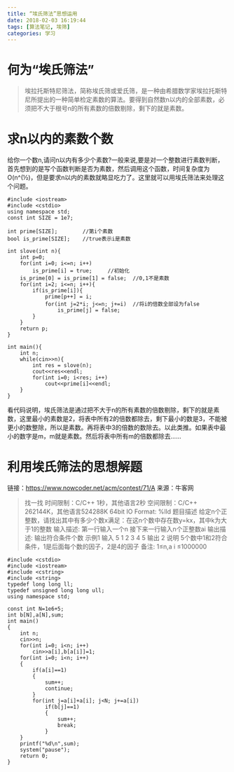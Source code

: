 ```yaml
---
title: “埃氏筛法”思想运用
date: 2018-02-03 16:19:44
tags: [算法笔记, 埃筛]
categories: 学习
---
```


# 何为“埃氏筛法”

> 埃拉托斯特尼筛法，简称埃氏筛或爱氏筛，是一种由希腊数学家埃拉托斯特尼所提出的一种简单检定素数的算法。要得到自然数n以内的全部素数，必须把不大于根号n的所有素数的倍数剔除，剩下的就是素数。


# 求n以内的素数个数
给你一个数n,请问n以内有多少个素数?一般来说,要是对一个整数进行素数判断，首先想到的是写个函数判断是否为素数，然后调用这个函数，时间复杂度为O(n^(½)，但是要求n以内的素数就略显吃力了。这里就可以用埃氏筛法来处理这个问题。

```
#include <iostream>
#include <cstdio>
using namespace std;
const int SIZE = 1e7;

int prime[SIZE];		//第i个素数
bool is_prime[SIZE];	//true表示i是素数

int slove(int n){
	int p=0;
	for(int i=0; i<=n; i++)
		is_prime[i] = true;		//初始化
	is_prime[0] = is_prime[1] = false;	//0,1不是素数
	for(int i=2; i<=n; i++){
		if(is_prime[i]){
			prime[p++] = i;
			for(int j=2*i; j<=n; j+=i)  //将i的倍数全部设为false
				is_prime[j] = false;
		}
	}
	return p;
}

int main(){
	int n;
	while(cin>>n){
		int res = slove(n);
		cout<<res<<endl;
		for(int i=0; i<res; i++)
			cout<<prime[i]<<endl;
	}
}
```
看代码说明，埃氏筛法是通过把不大于n的所有素数的倍数剔除，剩下的就是素数，这里最小的素数是2，将表中所有2的倍数都除去，剩下最小的数是3，不能被更小的数整除，所以是素数。再将表中3的倍数的数除去。以此类推。如果表中最小的数字是m，m就是素数。然后将表中所有m的倍数都除去……


# 利用埃氏筛法的思想解题

链接：https://www.nowcoder.net/acm/contest/71/A
来源：牛客网


> 找一找
> 时间限制：C/C++ 1秒，其他语言2秒
> 空间限制：C/C++ 262144K，其他语言524288K
> 64bit IO Format: %lld
> 题目描述
> 给定n个正整数，请找出其中有多少个数x满足：在这n个数中存在数y=kx，其中k为大于1的整数
> 输入描述:
> 第一行输入一个n
> 接下来一行输入n个正整数ai
> 输出描述:
> 输出符合条件个数
> 示例1
> 输入
> 5
> 1 2 3 4 5
> 输出
> 2
> 说明
> 5个数中1和2符合条件，1是后面每个数的因子，2是4的因子
> 备注:
> 1≤n,a
> i
> ≤1000000

```
#include <cstdio>
#include <iostream>
#include <cstring>
#include <string>
typedef long long ll;
typedef unsigned long long ull;
using namespace std;

const int N=1e6+5;
int b[N],a[N],sum;
int main()
{
	int n;
	cin>>n;
	for(int i=0; i<n; i++)
		cin>>a[i],b[a[i]]=1;
	for(int i=0; i<n; i++)
	{
		if(a[i]==1)
		{
			sum++;
			continue;
		}
		for(int j=a[i]+a[i]; j<N; j+=a[i])
			if(b[j]==1)
			{
				sum++;
				break;
			}
	}
	printf("%d\n",sum);
	system("pause");
	return 0;
}
```